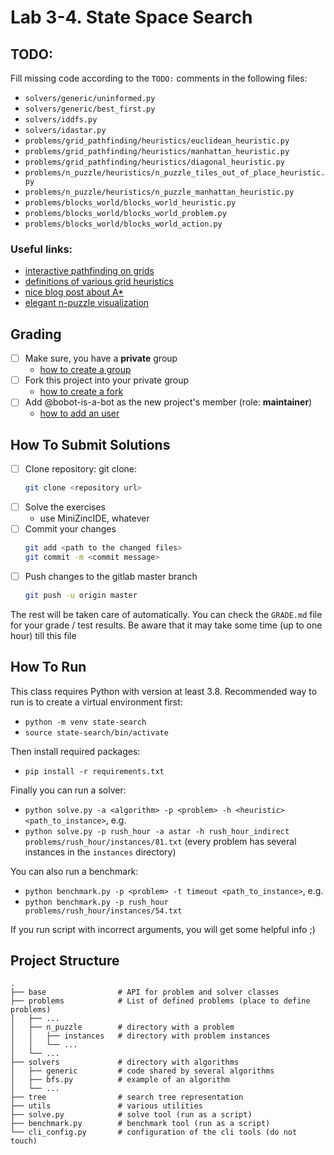# Lab 3-4. State Space Search

## TODO: 

Fill missing code according to the `TODO:` comments in the following files:
- `solvers/generic/uninformed.py`
- `solvers/generic/best_first.py`
- `solvers/iddfs.py`
- `solvers/idastar.py`
- `problems/grid_pathfinding/heuristics/euclidean_heuristic.py`
- `problems/grid_pathfinding/heuristics/manhattan_heuristic.py`
- `problems/grid_pathfinding/heuristics/diagonal_heuristic.py`
- `problems/n_puzzle/heuristics/n_puzzle_tiles_out_of_place_heuristic.py`
- `problems/n_puzzle/heuristics/n_puzzle_manhattan_heuristic.py`
- `problems/blocks_world/blocks_world_heuristic.py`
- `problems/blocks_world/blocks_world_problem.py`
- `problems/blocks_world/blocks_world_action.py`

### Useful links:

- [interactive pathfinding on grids](http://krzysztof.kutt.pl/didactics/psi/pathfinder/)
- [definitions of various grid heuristics](http://theory.stanford.edu/~amitp/GameProgramming/Heuristics.html#heuristics-for-grid-maps)
- [nice blog post about A*](https://www.redblobgames.com/pathfinding/a-star/introduction.html)
- [elegant n-puzzle visualization](http://krzysztof.kutt.pl/didactics/psi/npuzzles/)

## Grading

* [ ] Make sure, you have a **private** group
  * [how to create a group](https://docs.gitlab.com/ee/user/group/#create-a-group)
* [ ] Fork this project into your private group
  * [how to create a fork](https://docs.gitlab.com/ee/user/project/repository/forking_workflow.html#creating-a-fork)
* [ ] Add @bobot-is-a-bot as the new project's member (role: **maintainer**)
  * [how to add an user](https://docs.gitlab.com/ee/user/project/members/index.html#add-a-user)

## How To Submit Solutions

* [ ] Clone repository: git clone:
    ```bash
    git clone <repository url>
    ```
* [ ] Solve the exercises
    * use MiniZincIDE, whatever
* [ ] Commit your changes
    ```bash
    git add <path to the changed files>
    git commit -m <commit message>
    ```
* [ ] Push changes to the gitlab master branch
    ```bash
    git push -u origin master
    ```

The rest will be taken care of automatically. You can check the `GRADE.md` file for your grade / test results. Be aware that it may take some time (up to one hour) till this file

## How To Run

This class requires Python with version at least 3.8.
Recommended way to run is to create a virtual environment first:
 
- `python -m venv state-search`
- `source state-search/bin/activate`

Then install required packages:
- `pip install -r requirements.txt`

Finally you can run a solver:
- `python solve.py -a <algorithm> -p <problem> -h <heuristic> <path_to_instance>`, e.g.
- `python solve.py -p rush_hour -a astar -h rush_hour_indirect problems/rush_hour/instances/81.txt` (every problem has several instances in the `instances` directory)

You can also run a benchmark:
- `python benchmark.py -p <problem> -t timeout <path_to_instance>`, e.g.
- `python benchmark.py -p rush_hour problems/rush_hour/instances/54.txt`

If you run script with incorrect arguments, you will get some helpful info ;)

## Project Structure

    .
    ├── base                # API for problem and solver classes
    ├── problems            # List of defined problems (place to define problems)
    │   ├── ...
    │   ├── n_puzzle        # directory with a problem
    │   │   ├── instances   # directory with problem instances
    │   │   └── ...
    │   └── ...
    ├── solvers             # directory with algorithms
    │   ├── generic         # code shared by several algorithms
    │   ├── bfs.py          # example of an algorithm
    │   └── ...
    ├── tree                # search tree representation
    ├── utils               # various utilities
    ├── solve.py            # solve tool (run as a script)
    ├── benchmark.py        # benchmark tool (run as a script)
    └── cli_config.py       # configuration of the cli tools (do not touch)
